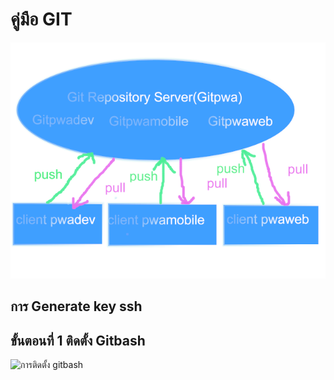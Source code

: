 # คู่มือ GIT
![](https://github.com/winkaew/githowto/blob/master/firstlazpaint.png)
## การ Generate key ssh 
## ขั้นตอนที่ 1 ติดตั้ง Gitbash
![การติดตั้ง gitbash](https://medium.com/touch-technologies/วิธีติดตั้ง-git-แบบง่ายๆ-ภายใน-3-นาที-3c8257127c40)


